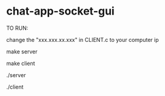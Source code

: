 # chat-app-socket-gui
TO RUN:

change the "xxx.xxx.xx.xxx" in CLIENT.c to your computer ip

make server

make client

./server

./client

